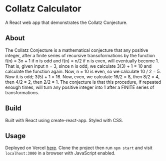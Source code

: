# Collatz Calculator
A React web app that demonstrates the Collatz Conjecture.

## About

The Collatz Conjecture is a mathematical conjecture that any positive integer, after a finite series of recursive transoformations by the function
f(n) = 3n + 1 if n is odd and f(n) = n/2 if n is even, will eventually become 1. That is, given input n = 3, since n is odd, we calculate 3(3) + 1 = 10
and calculate the function again. Now, n = 10 is even, so we calculate 10 / 2 = 5. Now it is odd; 3(5) + 1 = 16. Now, even, we calculate 16/2 = 8, then
8/2 = 4, then 4/2 = 2, then 2/2 = 1. The conjecture is that this procedure, if repeated enough times, will turn any positive integer into 1 after a FINITE
series of transformations.


## Build
Built with React using create-react-app. Styled with CSS. 


## Usage
Deployed on Vercel [here](). Clone the project then run `npm start` and visit `localhost:3000` in a browser with JavaScript enabled.
